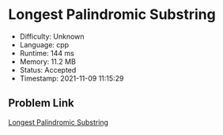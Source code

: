 # Longest Palindromic Substring

- Difficulty: Unknown
- Language: cpp
- Runtime: 144 ms
- Memory: 11.2 MB
- Status: Accepted
- Timestamp: 2021-11-09 11:15:29

## Problem Link
[Longest Palindromic Substring](https://leetcode.com/problems/longest-palindromic-substring)

